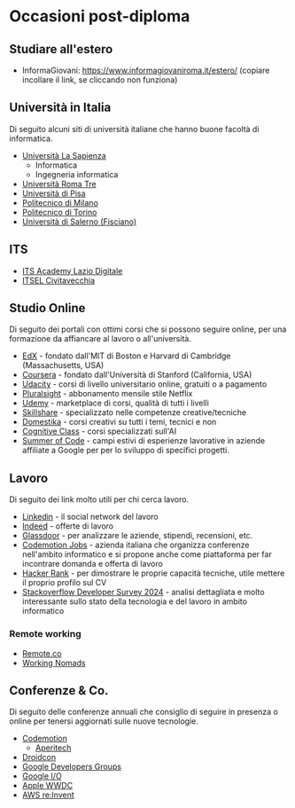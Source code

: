 # Occasioni post-diploma

## Studiare all'estero
- InformaGiovani: https://www.informagiovaniroma.it/estero/ (copiare incollare il link, se cliccando non funziona)

## Università in Italia
Di seguito alcuni siti di università italiane che hanno buone facoltà di informatica.
- [Università La Sapienza](https://corsidilaurea.uniroma1.it/it)
  - Informatica
  - Ingegneria informatica
- [Università Roma Tre](https://www.uniroma3.it/)
- [Università di Pisa](https://www.unipi.it/didattica/corsi/dottorati/scienze-ingegneristiche-ed-informatiche/informatica/)
- [Politecnico di Milano](http://www.polimi.it)
- [Politecnico di Torino](https://www.polito.it/)
- [Università di Salerno (Fisciano)](https://web.unisa.it/didattica/immatricolazioni/informazioni)

## ITS
- [ITS Academy Lazio Digitale](https://www.laziodigital.it/)
- [ITSEL Civitavecchia](https://www.itsel.it/)

## Studio Online
Di seguito dei portali con ottimi corsi che si possono seguire online, per una formazione da affiancare al lavoro o all'università.
- [EdX](https://www.edx.org/) - fondato dall'MIT di Boston e Harvard di Cambridge (Massachusetts, USA)
- [Coursera](https://www.coursera.org) - fondato dall'Università di Stanford (California, USA)
- [Udacity](https://www.udacity.com/) - corsi di livello universitario online, gratuiti o a pagamento
- [Pluralsight](https://www.pluralsight.com/) - abbonamento mensile stile Netflix
- [Udemy](https://www.udemy.com/) - marketplace di corsi, qualità di tutti i livelli
- [Skillshare](https://www.skillshare.com/) - specializzato nelle competenze creative/tecniche
- [Domestika](https://www.domestika.org/) - corsi creativi su tutti i temi, tecnici e non
- [Cognitive Class](https://courses.cognitiveclass.ai/) - corsi specializzati sull'AI
- [Summer of Code](https://summerofcode.withgoogle.com/get-started/) - campi estivi di esperienze lavorative in aziende affiliate a Google per per lo sviluppo di specifici progetti.

## Lavoro
Di seguito dei link molto utili per chi cerca lavoro.
- [Linkedin](https://www.linkedin.com/) - il social network del lavoro
- [Indeed](https://it.indeed.com/?r=us) - offerte di lavoro
- [Glassdoor](https://www.glassdoor.it/) - per analizzare le aziende, stipendi, recensioni, etc.
- [Codemotion Jobs](https://www.codemotion.com/jobs/) - azienda italiana che organizza conferenze nell'ambito informatico e si propone anche come piattaforma per far incontrare domanda e offerta di lavoro
- [Hacker Rank](https://www.hackerrank.com/) - per dimostrare le proprie capacità tecniche, utile mettere il proprio profilo sul CV
- [Stackoverflow Developer Survey 2024](https://survey.stackoverflow.co/2024/) - analisi dettagliata e molto interessante sullo stato della tecnologia e del lavoro in ambito informatico

### Remote working
- [Remote.co](https://remote.co/)
- [Working Nomads](https://www.workingnomads.com/jobs)


## Conferenze & Co.
Di seguito delle conferenze annuali che consiglio di seguire in presenza o online per tenersi aggiornati sulle nuove tecnologie.

- [Codemotion](https://www.codemotion.com/)
  - [Aperitech](https://events.codemotion.com/meetups/) 
- [Droidcon](https://it.droidcon.com/)
- [Google Developers Groups](https://gdg.community.dev/)
- [Google I/O](https://events.google.com/io/)
- [Apple WWDC](https://developer.apple.com/wwdc21/)
- [AWS re:Invent](https://reinvent.awsevents.com/)

